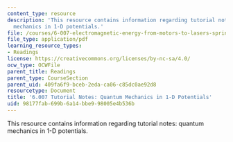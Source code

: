 ```yaml
---
content_type: resource
description: 'This resource contains information regarding tutorial notes: quantum
  mechanics in 1-D potentials.'
file: /courses/6-007-electromagnetic-energy-from-motors-to-lasers-spring-2011/98177fab699b6a14bbe998005e4b536b_MIT6_007S11_quantum.pdf
file_type: application/pdf
learning_resource_types:
- Readings
license: https://creativecommons.org/licenses/by-nc-sa/4.0/
ocw_type: OCWFile
parent_title: Readings
parent_type: CourseSection
parent_uid: 409fa6f9-bceb-2eda-ca06-c85dc0ae92d8
resourcetype: Document
title: '6.007 Tutorial Notes: Quantum Mechanics in 1-D Potentials'
uid: 98177fab-699b-6a14-bbe9-98005e4b536b
---
```

This resource contains information regarding tutorial notes: quantum mechanics in 1-D potentials.